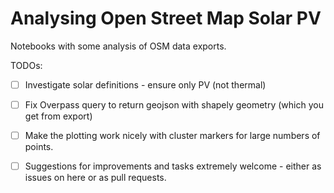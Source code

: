 # Analysing Open Street Map Solar PV
Notebooks with some analysis of OSM data exports.  

TODOs:  
- [ ] Investigate solar definitions - ensure only PV (not thermal)  
- [ ] Fix Overpass query to return geojson with shapely geometry (which you get from export)
- [ ] Make the plotting work nicely with cluster markers for large numbers of points.  
- [ ] Suggestions for improvements and tasks extremely welcome - either as issues on here or as pull requests.


